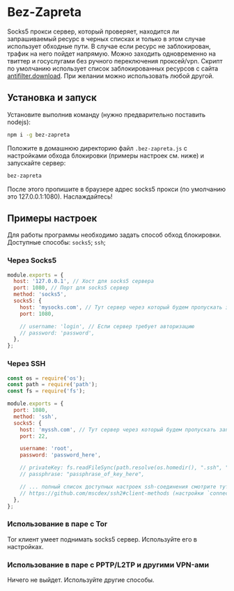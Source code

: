 # Bez-Zapreta

Socks5 прокси сервер, который проверяет, находится ли запрашиваемый ресурс в черных списках и только в этом случае использует обходные пути.
В случае если ресурс не заблокирован, трафик на него пойдет напрямую. Можно заходить одновременно на твиттер и госуслугами без ручного
переключения проксей/vpn. Скрипт по умолчанию использует список заблокированных ресурсов с сайта [antifilter.download](https://antifilter.download/).
При желании можно использовать любой другой.

## Установка и запуск

Установите выполнив команду (нужно предварительно поставить nodejs):

```sh
npm i -g bez-zapreta
```

Положите в домашнюю директорию файл `.bez-zapreta.js` с настройками обхода блокировки (примеры настроек см. ниже) и запускайте сервер:

```sh
bez-zapreta
```

После этого пропишите в браузере адрес socks5 прокси (по умолчанию это 127.0.0.1:1080). Наслаждайтесь!

## Примеры настроек

Для работы программы необходимо задать способ обход блокировки. Доступные способы: `socks5`; `ssh`;

### Через Socks5

```javascript
module.exports = {
  host: '127.0.0.1', // Хост для socks5 сервера
  port: 1080, // Порт для socks5 сервер
  method: 'socks5',
  socks5: {
    host: 'mysocks.com', // Тут сервер через который будем пропускать запросы на заблокированные ресурсы
    port: 1080,

    // username: 'login', // Если сервер требует авторизацию
    // password: 'password',
  },
};
```

### Через SSH

```javascript
const os = require('os');
const path = require('path');
const fs = require('fs');

module.exports = {
  port: 1080,
  method: 'ssh',
  socks5: {
    host: 'myssh.com', // Тут сервер через который будем пропускать запросы на заблокированные ресурсы
    port: 22,

    username: 'root',
    password: 'password_here',

    // privateKey: fs.readFileSync(path.resolve(os.homedir(), ".ssh", "id_rsa")),
    // passphrase: "passphrase_of_key_here",

    // ... полный список доступных настроек ssh-соединения смотрите тут:
    // https://github.com/mscdex/ssh2#client-methods (настройки `connect`)
  },
};
```

### Использование в паре с Tor

Tor клиент умеет поднимать socks5 сервер. Используйте его в настройках.

### Использование в паре с PPTP/L2TP и другими VPN-ами

Ничего не выйдет. Используйте другие способы.
